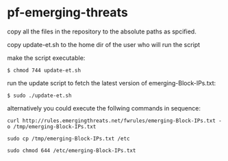 # pf-emerging-threats


copy all the files in the repository to the absolute paths as spcified.


copy update-et.sh to the home dir of the user who will run the script


make the script executable:

`$ chmod 744 update-et.sh`


run the update script to fetch the latest version of emerging-Block-IPs.txt:

`$ sudo ./update-et.sh`


alternatively you could execute the follwing commands in sequence:

`curl http://rules.emergingthreats.net/fwrules/emerging-Block-IPs.txt -o /tmp/emerging-Block-IPs.txt`

`sudo cp /tmp/emerging-Block-IPs.txt /etc`

`sudo chmod 644 /etc/emerging-Block-IPs.txt`

